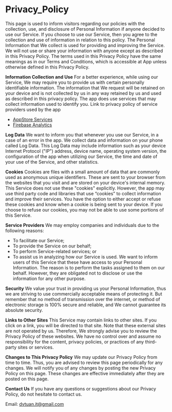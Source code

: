 # Privacy_Policy
  This page is used to inform visitors regarding our policies with the collection, use, and disclosure of Personal Information if anyone decided to use our Service.
  If you choose to use our Service, then you agree to the collection and use of information in relation to this policy. The Personal Information that We collect is used for providing and improving the Service. We will not use or share your information with anyone except as described in this Privacy Policy.
  The terms used in this Privacy Policy have the same meanings as in our Terms and Conditions, which is accessible at App unless otherwise defined in this Privacy Policy.

**Information Collection and Use**
  For a better experience, while using our Service, We may require you to provide us with certain personally identifiable information. The information that We request will be retained on your device and is not collected by us in any way retained by us and used as described in this privacy policy.
  The app does use services that may collect information used to identify you.
  Link to privacy policy of service providers used by the app
* [AppStore Services](https://www.apple.com/legal/privacy/)
* [Firebase Analytics](https://firebase.google.com/policies/analytics)

**Log Data**
  We want to inform you that whenever you use our Service, in a case of an error in the app. We collect data and information on your phone called Log Data. This Log Data may include information such as your device Internet Protocol ("IP") address, device name, operating system version, the configuration of the app when utilizing our Service, the time and date of your use of the Service, and other statistics.

**Cookies**
  Cookies are files with a small amount of data that are commonly used as anonymous unique identifiers. These are sent to your browser from the websites that you visit and are stored on your device's internal memory.
  This Service does not use these "cookies" explicitly. However, the app may use third party code and libraries that use “cookies” to collect information and improve their services. You have the option to either accept or refuse these cookies and know when a cookie is being sent to your device. If you choose to refuse our cookies, you may not be able to use some portions of this Service.

**Service Providers**
  We may employ companies and individuals due to the following reasons:
*   To facilitate our Service;
*   To provide the Service on our behalf;
*   To perform Service-related services; or
*   To assist us in analyzing how our Service is used.
  We want to inform users of this Service that these have access to your Personal Information. The reason is to perform the tasks assigned to them on our behalf. However, they are obligated not to disclose or use the information for any other purpose.

**Security**
  We value your trust in providing us your Personal Information, thus we are striving to use commercially acceptable means of protecting it. But remember that no method of transmission over the internet, or method of electronic storage is 100% secure and reliable, and We cannot guarantee its absolute security.

**Links to Other Sites**
  This Service may contain links to other sites. If you click on a link, you will be directed to that site. Note that these external sites are not operated by us. Therefore, We strongly advise you to review the Privacy Policy of these websites. We have no control over and assume no responsibility for the content, privacy policies, or practices of any third-party sites or services.

**Changes to This Privacy Policy**
  We may update our Privacy Policy from time to time. Thus, you are advised to review this page periodically for any changes. We will notify you of any changes by posting the new Privacy Policy on this page. These changes are effective immediately after they are posted on this page.

**Contact Us**
  If you have any questions or suggestions about our Privacy Policy, do not hesitate to contact us.

Email: dvtuan.it@gmail.com

